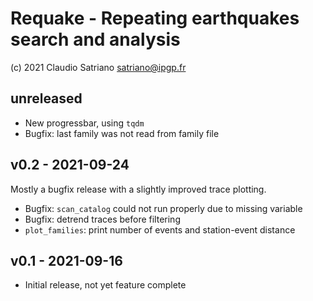 # Requake - Repeating earthquakes search and analysis
(c) 2021 Claudio Satriano <satriano@ipgp.fr>

## unreleased
  - New progressbar, using `tqdm`
  - Bugfix: last family was not read from family file

## v0.2 - 2021-09-24
Mostly a bugfix release with a slightly improved trace plotting.

  - Bugfix: `scan_catalog` could not run properly due to missing variable
  - Bugfix: detrend traces before filtering
  - `plot_families`: print number of events and station-event distance

## v0.1 - 2021-09-16
  - Initial release, not yet feature complete
